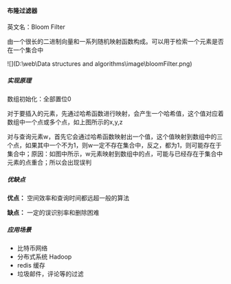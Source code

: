 #### 布隆过滤器 

英文名：Bloom Filter

由一个很长的二进制向量和一系列随机映射函数构成。可以用于检索一个元素是否在一个集合中

![](D:\web\Data structures and algorithms\image\bloomFilter.png)

##### 实现原理

数组初始化：全部置位0

对于要插入的元素，先通过哈希函数进行映射，会产生一个哈希值，这个值对应着数组中一个点或多个点，如上图所示的x,y,z

对与查询元素w，首先它会通过哈希函数映射出一个值，这个值映射到数组中的三个点，如果其中一个不为1，则w一定不存在集合中，反之，都为1，则可能存在于集合中；原因：如图中所示，w元素映射到数组中的点，可能与已经存在于集合中元素的点重合；所以会出现误判



##### 优缺点

**优点：** 空间效率和查询时间都远超一般的算法

**缺点：** 一定的误识别率和删除困难



##### 应用场景

+ 比特币网络
+ 分布式系统    Hadoop 
+ redis 缓存
+ 垃圾邮件，评论等的过滤

